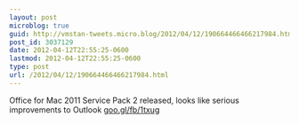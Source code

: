 ```yaml
---
layout: post
microblog: true
guid: http://vmstan-tweets.micro.blog/2012/04/12/190664466466217984.html
post_id: 3037129
date: 2012-04-12T22:55:25-0600
lastmod: 2012-04-12T22:55:25-0600
type: post
url: /2012/04/12/190664466466217984.html
---
```

Office for Mac 2011 Service Pack 2 released, looks like serious improvements to Outlook <a href="http://goo.gl/fb/1txug">goo.gl/fb/1txug</a>
